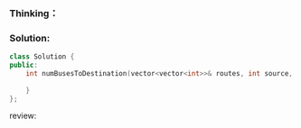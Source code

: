 ### Thinking：

### Solution:

```cpp
class Solution {
public:
	int numBusesToDestination(vector<vector<int>>& routes, int source, int target) {
	
	}
};
```

review: